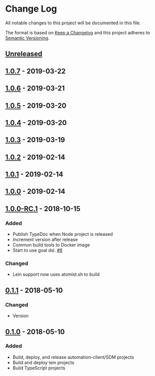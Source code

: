 # Change Log

All notable changes to this project will be documented in this file.

The format is based on [Keep a Changelog](http://keepachangelog.com/)
and this project adheres to [Semantic Versioning](http://semver.org/).

## [Unreleased](https://github.com/atomist/atomist-sdm/compare/1.0.7...HEAD)

## [1.0.7](https://github.com/atomist/atomist-sdm/compare/1.0.6...1.0.7) - 2019-03-22

## [1.0.6](https://github.com/atomist/atomist-sdm/compare/1.0.5...1.0.6) - 2019-03-21

## [1.0.5](https://github.com/atomist/atomist-sdm/compare/1.0.4...1.0.5) - 2019-03-20

## [1.0.4](https://github.com/atomist/atomist-sdm/compare/1.0.3...1.0.4) - 2019-03-20

## [1.0.3](https://github.com/atomist/atomist-sdm/compare/1.0.2...1.0.3) - 2019-03-19

## [1.0.2](https://github.com/atomist/atomist-sdm/compare/1.0.1...1.0.2) - 2019-02-14

## [1.0.1](https://github.com/atomist/atomist-sdm/compare/1.0.0...1.0.1) - 2019-02-14

## [1.0.0](https://github.com/atomist/atomist-sdm/compare/1.0.0-RC.1...1.0.0) - 2019-02-14

## [1.0.0-RC.1](https://github.com/atomist/atomist-sdm/compare/0.1.1...1.0.0-RC.1) - 2018-10-15

### Added

-   Publish TypeDoc when Node project is released
-   Increment version after release
-   Common build tools to Docker image
-   Start to use goal dsl. [#8](https://github.com/atomist/clojure-sdm/issues/8)

### Changed

-   Lein support now uses atomist.sh to build

## [0.1.1](https://github.com/atomist/atomist-sdm/compare/0.1.0...0.1.1) - 2018-05-10

### Changed

-   Version

## [0.1.0](https://github.com/atomist/atomist-sdm/tree/0.1.0) - 2018-05-10

### Added

-   Build, deploy, and release automation-client/SDM projects
-   Build and deploy lein projects
-   Build TypeScript projects
